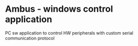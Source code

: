 # Ambus - windows control application
PC sw application to control HW peripherals with custom serial communication protocol
